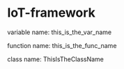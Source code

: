 # IoT-framework

variable name:  this_is_the_var_name

function name:  this_is_the_func_name

class name: ThisIsTheClassName
